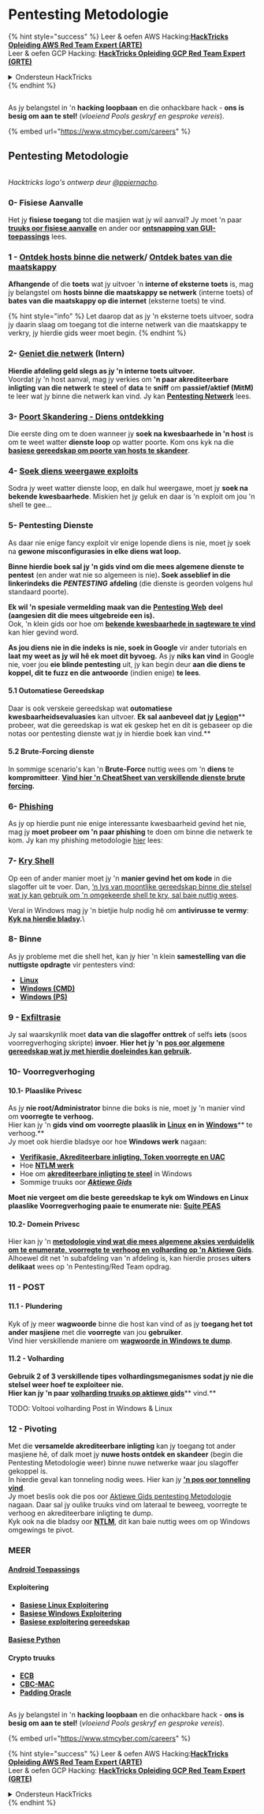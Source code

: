 # Pentesting Metodologie

{% hint style="success" %}
Leer & oefen AWS Hacking:<img src="../.gitbook/assets/arte.png" alt="" data-size="line">[**HackTricks Opleiding AWS Red Team Expert (ARTE)**](https://training.hacktricks.xyz/courses/arte)<img src="../.gitbook/assets/arte.png" alt="" data-size="line">\
Leer & oefen GCP Hacking: <img src="../.gitbook/assets/grte.png" alt="" data-size="line">[**HackTricks Opleiding GCP Red Team Expert (GRTE)**<img src="../.gitbook/assets/grte.png" alt="" data-size="line">](https://training.hacktricks.xyz/courses/grte)

<details>

<summary>Ondersteun HackTricks</summary>

* Kyk na die [**subskripsie planne**](https://github.com/sponsors/carlospolop)!
* **Sluit aan by die** 💬 [**Discord groep**](https://discord.gg/hRep4RUj7f) of die [**telegram groep**](https://t.me/peass) of **volg** ons op **Twitter** 🐦 [**@hacktricks\_live**](https://twitter.com/hacktricks\_live)**.**
* **Deel hacking truuks deur PRs in te dien aan die** [**HackTricks**](https://github.com/carlospolop/hacktricks) en [**HackTricks Cloud**](https://github.com/carlospolop/hacktricks-cloud) github repos.

</details>
{% endhint %}

<figure><img src="../.gitbook/assets/image (1) (1) (1) (1) (1) (1) (1) (1) (1).png" alt=""><figcaption></figcaption></figure>

As jy belangstel in 'n **hacking loopbaan** en die onhackbare hack - **ons is besig om aan te stel!** (_vloeiend Pools geskryf en gesproke vereis_).

{% embed url="https://www.stmcyber.com/careers" %}

## Pentesting Metodologie

<figure><img src="../.gitbook/assets/HACKTRICKS-logo.svg" alt=""><figcaption></figcaption></figure>

_Hacktricks logo's ontwerp deur_ [_@ppiernacho_](https://www.instagram.com/ppieranacho/)_._

### 0- Fisiese Aanvalle

Het jy **fisiese toegang** tot die masjien wat jy wil aanval? Jy moet 'n paar [**truuks oor fisiese aanvalle**](../hardware-physical-access/physical-attacks.md) en ander oor [**ontsnapping van GUI-toepassings**](../hardware-physical-access/escaping-from-gui-applications.md) lees.

### 1 - [Ontdek hosts binne die netwerk](pentesting-network/#discovering-hosts)/ [Ontdek bates van die maatskappy](external-recon-methodology/)

**Afhangende** of die **toets** wat jy uitvoer 'n **interne of eksterne toets** is, mag jy belangstel om **hosts binne die maatskappy se netwerk** (interne toets) of **bates van die maatskappy op die internet** (eksterne toets) te vind.

{% hint style="info" %}
Let daarop dat as jy 'n eksterne toets uitvoer, sodra jy daarin slaag om toegang tot die interne netwerk van die maatskappy te verkry, jy hierdie gids weer moet begin.
{% endhint %}

### **2-** [**Geniet die netwerk**](pentesting-network/) **(Intern)**

**Hierdie afdeling geld slegs as jy 'n interne toets uitvoer.**\
Voordat jy 'n host aanval, mag jy verkies om **'n paar akrediteerbare inligting** **van die netwerk** te **steel** of **data** te **sniff** om **passief/aktief (MitM)** te leer wat jy binne die netwerk kan vind. Jy kan [**Pentesting Netwerk**](pentesting-network/#sniffing) lees.

### 3- [Poort Skandering - Diens ontdekking](pentesting-network/#scanning-hosts)

Die eerste ding om te doen wanneer jy **soek na kwesbaarhede in 'n host** is om te weet watter **dienste loop** op watter poorte. Kom ons kyk na die [**basiese gereedskap om poorte van hosts te skandeer**](pentesting-network/#scanning-hosts).

### **4-** [Soek diens weergawe exploits](search-exploits.md)

Sodra jy weet watter dienste loop, en dalk hul weergawe, moet jy **soek na bekende kwesbaarhede**. Miskien het jy geluk en daar is 'n exploit om jou 'n shell te gee...

### **5-** Pentesting Dienste

As daar nie enige fancy exploit vir enige lopende diens is nie, moet jy soek na **gewone misconfigurasies in elke diens wat loop.**

**Binne hierdie boek sal jy 'n gids vind om die mees algemene dienste te pentest** (en ander wat nie so algemeen is nie)**. Soek asseblief in die linkerindeks die** _**PENTESTING**_ **afdeling** (die dienste is georden volgens hul standaard poorte).

**Ek wil 'n spesiale vermelding maak van die** [**Pentesting Web**](../network-services-pentesting/pentesting-web/) **deel (aangesien dit die mees uitgebreide een is).**\
Ook, 'n klein gids oor hoe om [**bekende kwesbaarhede in sagteware te vind**](search-exploits.md) kan hier gevind word.

**As jou diens nie in die indeks is nie, soek in Google** vir ander tutorials en **laat my weet as jy wil hê ek moet dit byvoeg.** As jy **niks kan vind** in Google nie, voer jou **eie blinde pentesting** uit, jy kan begin deur **aan die diens te koppel, dit te fuzz en die antwoorde** (indien enige) **te lees**.

#### 5.1 Outomatiese Gereedskap

Daar is ook verskeie gereedskap wat **outomatiese kwesbaarheidsevaluasies** kan uitvoer. **Ek sal aanbeveel dat jy** [**Legion**](https://github.com/carlospolop/legion)** probeer, wat die gereedskap is wat ek geskep het en dit is gebaseer op die notas oor pentesting dienste wat jy in hierdie boek kan vind.**

#### **5.2 Brute-Forcing dienste**

In sommige scenario's kan 'n **Brute-Force** nuttig wees om 'n **diens** te **kompromitteer**. [**Vind hier 'n CheatSheet van verskillende dienste brute forcing**](brute-force.md)**.**

### 6- [Phishing](phishing-methodology/)

As jy op hierdie punt nie enige interessante kwesbaarheid gevind het nie, mag jy **moet probeer om 'n paar phishing** te doen om binne die netwerk te kom. Jy kan my phishing metodologie [hier](phishing-methodology/) lees:

### **7-** [**Kry Shell**](reverse-shells/)

Op een of ander manier moet jy 'n **manier gevind het om kode** in die slagoffer uit te voer. Dan, [‘n lys van moontlike gereedskap binne die stelsel wat jy kan gebruik om 'n omgekeerde shell te kry, sal baie nuttig wees](reverse-shells/).

Veral in Windows mag jy 'n bietjie hulp nodig hê om **antivirusse te vermy**: [**Kyk na hierdie bladsy**](../windows-hardening/av-bypass.md)**.**\\

### 8- Binne

As jy probleme met die shell het, kan jy hier 'n klein **samestelling van die nuttigste opdragte** vir pentesters vind:

* [**Linux**](../linux-hardening/useful-linux-commands.md)
* [**Windows (CMD)**](../windows-hardening/basic-cmd-for-pentesters.md)
* [**Windows (PS)**](../windows-hardening/basic-powershell-for-pentesters/)

### **9 -** [**Exfiltrasie**](exfiltration.md)

Jy sal waarskynlik moet **data van die slagoffer onttrek** of selfs **iets** (soos voorregverhoging skripte) **invoer**. **Hier het jy 'n** [**pos oor algemene gereedskap wat jy met hierdie doeleindes kan gebruik**](exfiltration.md)**.**

### **10- Voorregverhoging**

#### **10.1- Plaaslike Privesc**

As jy **nie root/Administrator** binne die boks is nie, moet jy 'n manier vind om **voorregte te verhoog.**\
Hier kan jy 'n **gids vind om voorregte plaaslik in** [**Linux**](../linux-hardening/privilege-escalation/) **en in** [**Windows**](../windows-hardening/windows-local-privilege-escalation/)** te verhoog.**\
Jy moet ook hierdie bladsye oor hoe **Windows werk** nagaan:

* [**Verifikasie, Akrediteerbare inligting, Token voorregte en UAC**](../windows-hardening/authentication-credentials-uac-and-efs/)
* Hoe [**NTLM werk**](../windows-hardening/ntlm/)
* Hoe om [**akrediteerbare inligting te steel**](https://github.com/carlospolop/hacktricks/blob/master/generic-methodologies-and-resources/broken-reference/README.md) in Windows
* Sommige truuks oor [_**Aktiewe Gids**_](../windows-hardening/active-directory-methodology/)

**Moet nie vergeet om die beste gereedskap te kyk om Windows en Linux plaaslike Voorregverhoging paaie te enumerate nie:** [**Suite PEAS**](https://github.com/carlospolop/privilege-escalation-awesome-scripts-suite)

#### **10.2- Domein Privesc**

Hier kan jy 'n [**metodologie vind wat die mees algemene aksies verduidelik om te enumerate, voorregte te verhoog en volharding op 'n Aktiewe Gids**](../windows-hardening/active-directory-methodology/). Alhoewel dit net 'n subafdeling van 'n afdeling is, kan hierdie proses **uiters delikaat** wees op 'n Pentesting/Red Team opdrag.

### 11 - POST

#### **11**.1 - Plundering

Kyk of jy meer **wagwoorde** binne die host kan vind of as jy **toegang het tot ander masjiene** met die **voorregte** van jou **gebruiker**.\
Vind hier verskillende maniere om [**wagwoorde in Windows te dump**](https://github.com/carlospolop/hacktricks/blob/master/generic-methodologies-and-resources/broken-reference/README.md).

#### 11.2 - Volharding

**Gebruik 2 of 3 verskillende tipes volhardingsmeganismes sodat jy nie die stelsel weer hoef te exploiteer nie.**\
**Hier kan jy 'n paar** [**volharding truuks op aktiewe gids**](../windows-hardening/active-directory-methodology/#persistence)** vind.**

TODO: Voltooi volharding Post in Windows & Linux

### 12 - Pivoting

Met die **versamelde akrediteerbare inligting** kan jy toegang tot ander masjiene hê, of dalk moet jy **nuwe hosts ontdek en skandeer** (begin die Pentesting Metodologie weer) binne nuwe netwerke waar jou slagoffer gekoppel is.\
In hierdie geval kan tonneling nodig wees. Hier kan jy [**'n pos oor tonneling vind**](tunneling-and-port-forwarding.md).\
Jy moet beslis ook die pos oor [Aktiewe Gids pentesting Metodologie](../windows-hardening/active-directory-methodology/) nagaan. Daar sal jy oulike truuks vind om lateraal te beweeg, voorregte te verhoog en akrediteerbare inligting te dump.\
Kyk ook na die bladsy oor [**NTLM**](../windows-hardening/ntlm/), dit kan baie nuttig wees om op Windows omgewings te pivot.

### MEER

#### [Android Toepassings](../mobile-pentesting/android-app-pentesting/)

#### **Exploitering**

* [**Basiese Linux Exploitering**](broken-reference/)
* [**Basiese Windows Exploitering**](../binary-exploitation/windows-exploiting-basic-guide-oscp-lvl.md)
* [**Basiese exploitering gereedskap**](../binary-exploitation/basic-stack-binary-exploitation-methodology/tools/)

#### [**Basiese Python**](python/)

#### **Crypto truuks**

* [**ECB**](../crypto-and-stego/electronic-code-book-ecb.md)
* [**CBC-MAC**](../crypto-and-stego/cipher-block-chaining-cbc-mac-priv.md)
* [**Padding Oracle**](../crypto-and-stego/padding-oracle-priv.md)

<figure><img src="../.gitbook/assets/image (1) (1) (1) (1) (1) (1) (1) (1) (1).png" alt=""><figcaption></figcaption></figure>

As jy belangstel in 'n **hacking loopbaan** en die onhackbare hack - **ons is besig om aan te stel!** (_vloeiend Pools geskryf en gesproke vereis_).

{% embed url="https://www.stmcyber.com/careers" %}

{% hint style="success" %}
Leer & oefen AWS Hacking:<img src="../.gitbook/assets/arte.png" alt="" data-size="line">[**HackTricks Opleiding AWS Red Team Expert (ARTE)**](https://training.hacktricks.xyz/courses/arte)<img src="../.gitbook/assets/arte.png" alt="" data-size="line">\
Leer & oefen GCP Hacking: <img src="../.gitbook/assets/grte.png" alt="" data-size="line">[**HackTricks Opleiding GCP Red Team Expert (GRTE)**<img src="../.gitbook/assets/grte.png" alt="" data-size="line">](https://training.hacktricks.xyz/courses/grte)

<details>

<summary>Ondersteun HackTricks</summary>

* Kyk na die [**subskripsie planne**](https://github.com/sponsors/carlospolop)!
* **Sluit aan by die** 💬 [**Discord groep**](https://discord.gg/hRep4RUj7f) of die [**telegram groep**](https://t.me/peass) of **volg** ons op **Twitter** 🐦 [**@hacktricks\_live**](https://twitter.com/hacktricks\_live)**.**
* **Deel hacking truuks deur PRs in te dien aan die** [**HackTricks**](https://github.com/carlospolop/hacktricks) en [**HackTricks Cloud**](https://github.com/carlospolop/hacktricks-cloud) github repos.

</details>
{% endhint %}
